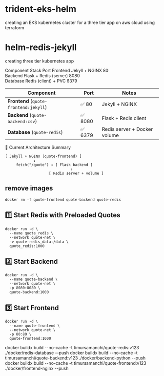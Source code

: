# trident-eks-helm
creating an EKS kubernetes cluster for a three tier app on aws cloud using terraform


# helm-redis-jekyll
creating three tier kubernetes app 

Component	Stack	                Port
Frontend	Jekyll + NGINX	        80  
Backend	    Flask + Redis (server)	8080  
Database	Redis (client) + PVC    6379  

| Component                              | Port      | Notes                        |
| -------------------------------------- | --------- | ---------------------------- |
| **Frontend** (`quote-frontend:jekyll`) | ✅ 80     | Jekyll + NGINX               |
| **Backend** (`quote-backend:csv`)      | ✅ 8080   | Flask + Redis client         |
| **Database** (`quote-redis`)           | ✅ 6379   | Redis server + Docker volume |


🚦 Current Architecture Summary
```
[ Jekyll + NGINX (quote-frontend) ]
             ↓
     fetch("/quote") → [ Flask backend ]
                              ↓
                    [ Redis server + volume ]
```

## remove images
```
docker rm -f quote-frontend quote-backend quote-redis
```

## 1️⃣ Start Redis with Preloaded Quotes
```
docker run -d \
  --name quote_redis \
  --network quote-net \
  -v quote-redis_data:/data \
  quote_redis:1000
```

## 2️⃣ Start Backend
```
docker run -d \
  --name quote-backend \
  --network quote-net \
  -p 8080:8080 \
  quote-backend:1000
```

## 3️⃣ Start Frontend
```
docker run -d \
  --name quote-frontend \
  --network quote-net \
  -p 80:80 \
  quote-frontend:1000
```

docker buildx build --no-cache -t timursamanchi/quote-redis:v123 ./docker/redis-database --push
docker buildx build --no-cache -t timursamanchi/quote-backend:v123 ./docker/backend-python --push
docker buildx build --no-cache -t timursamanchi/quote-frontend:v123 ./docker/frontend-nginx --push
